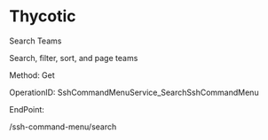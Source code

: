 #     Thycotic


Search Teams

Search, filter, sort, and page teams

Method: Get

OperationID: SshCommandMenuService_SearchSshCommandMenu

EndPoint:

/ssh-command-menu/search
